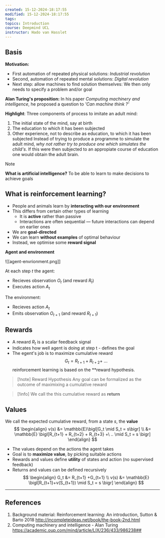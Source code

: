 ```yaml
---
created: 15-12-2024-18:17:55
modified: 15-12-2024-18:17:55
tags: 
topics: Introduction
course: Deepmind UCL
instructor: Hado van Hasslet
---
```

## Basis

**Motivation:**
- First automation of repeated physical solutions: *Industrial revolution* 
- Second, automation of repeated mental solutions: *Digital revolution*
- Next step: allow machines to find solution themselves: We then only needs to specify a problem and/or goal

**Alan Turing's proposition:**
In his paper *Computing machinery and intelligence*, he proposed a question to *'Can machine think ?'*

**Highlight**: Three components of process to imitate an adult mind:
1. The initial state of the mind, say at birth
2. The education to which it has been subjected
3. Other experience, not to describe as education, to which it has been subjected
Instead of trying to produce a programme to simulate the adult mind, *why not rather try to produce one which simulates the child's*. If this were then subjected to an appropiate course of education one would obtain the adult brain.

> [!note]
> **What is artificial intelligence?**
> To be able to learn to make decisions to achieve goals
  ## 
## What is reinforcement learning?
 
 - People and animals learn by **interacting with our environment**
- This differs from certain other types of learning
	- It is **active** rather than passive
	- Interactions are often sequential — future interactions can depend on earlier ones
- We are **goal-directed**
- We can learn **without examples** of optimal behaviour
- Instead, we optimise some **reward signal**

**Agent and environment**

![[agent-envrionment.png]]

At each step *t* the agent:
- Recieves observation $O_t$ (and reward $R_t$)
- Executes action $A_t$

The environment:
- Recieves action $A_t$
- Emits observation $O_{t+1}$ (and reward $R_{t+1}$)

## Rewards

- A reward $R_t$ is a scalar feedback signal
- Indicates how well agent is doing at step t - defines the goal
- The egent's job is to maximize cumulative reward
$$G_t = R_{t+1}+R_{t+2}+ \ ...$$
reinforcement learning is based on the **reward hypothesis.

> [!note] Reward Hypothesis
> Any goal can be formalized as the outcome of maximixing a cumulative reward

> [!info]
> We call the this cumulative reward as **return**

## Values

 We call the expected cumulative reward, from a state *s*, the **value**
 $$
 \begin{align}
 v(s) &= \mathbb{E}\bigl[G_t \mid S_t = s\bigr] \\ 
 &= \mathbb{E} \bigl[R_{t+1} + R_{t+2} + R_{t+3} +\ .. \mid S_t = s \bigr]
 \end{align}
$$
- The values depend on the actions the agent takes
- Goal is to **maximize value**, by picking suitable actions
- Rewards and values define **utility** of states and action (no supervised feedback)
- Returns and values can be defined recursively
$$
\begin{align}
G_t &= R_{t+1} +G_{t+1} \\
v(s) &= \mathbb{E} \bigl[R_{t+1}+v(S_{t+1}) \mid S_t = s \bigr]
\end{align}
$$



---
## References
1. Background material: Reinforcement learning: An introduction, Sutton & Barto 2018 http://incompleteideas.net/book/the-book-2nd.html
2. Computing machinery and intelligence - Alan Turing https://academic.oup.com/mind/article/LIX/236/433/986238## 
